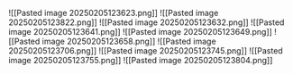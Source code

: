 ![[Pasted image 20250205123623.png]]
![[Pasted image 20250205123822.png]]
![[Pasted image 20250205123632.png]]
![[Pasted image 20250205123641.png]]
![[Pasted image 20250205123649.png]]
![[Pasted image 20250205123658.png]]
![[Pasted image 20250205123706.png]]
![[Pasted image 20250205123745.png]]
![[Pasted image 20250205123755.png]]
![[Pasted image 20250205123804.png]]
